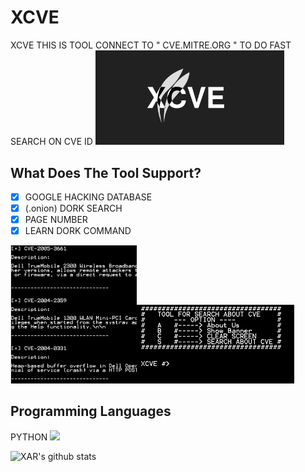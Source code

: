 # XCVE
XCVE THIS IS TOOL CONNECT TO " CVE.MITRE.ORG " TO DO FAST SEARCH ON CVE ID
<img src="https://raw.githubusercontent.com/XAMFRA/XCVE/main/XCVE.png" width=60% align='cemter'>

## What Does The Tool Support?

- [X] GOOGLE HACKING DATABASE
- [X] (.onion) DORK SEARCH
- [X] PAGE NUMBER
- [X] LEARN DORK COMMAND

<img src = 'https://raw.githubusercontent.com/XAMFRA/XCVE/main/sCapture.PNG' width='40%'/><img src = 'https://raw.githubusercontent.com/XAMFRA/XCVE/main/Cadpture.PNG' width='50%'/>

## Programming Languages
PYTHON <img src = 'https://github.com/MarikIshtar007/MarikIshtar007/blob/master/images/python2.png' height='30'/>

![XAR's github stats](https://github-readme-stats.vercel.app/api?username=XAMFRA&show_icons=true&hide=[%22issues%22])

